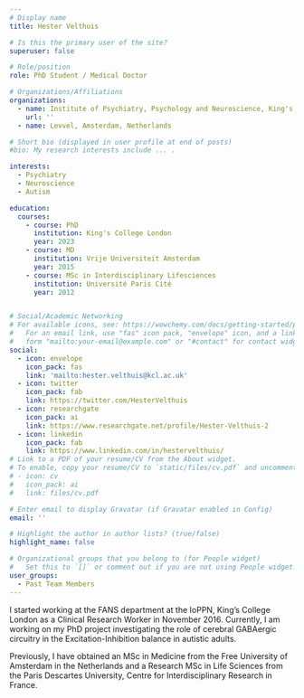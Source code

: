 ```yaml
---
# Display name
title: Hester Velthuis

# Is this the primary user of the site?
superuser: false

# Role/position
role: PhD Student / Medical Doctor

# Organizations/Affiliations
organizations:
  - name: Institute of Psychiatry, Psychology and Neuroscience, King's College London
    url: ''
  - name: Levvel, Amsterdam, Netherlands

# Short bio (displayed in user profile at end of posts)
#bio: My research interests include ... .

interests:
  - Psychiatry
  - Neuroscience
  - Autism

education:
  courses:
    - course: PhD
      institution: King's College London
      year: 2023
    - course: MD
      institution: Vrije Universiteit Amsterdam
      year: 2015
    - course: MSc in Interdisciplinary Lifesciences
      institution: Université Paris Cité
      year: 2012


# Social/Academic Networking
# For available icons, see: https://wowchemy.com/docs/getting-started/page-builder/#icons
#   For an email link, use "fas" icon pack, "envelope" icon, and a link in the
#   form "mailto:your-email@example.com" or "#contact" for contact widget.
social:
  - icon: envelope
    icon_pack: fas
    link: 'mailto:hester.velthuis@kcl.ac.uk'
  - icon: twitter
    icon_pack: fab
    link: https://twitter.com/HesterVelthuis
  - icon: researchgate
    icon_pack: ai
    link: https://www.researchgate.net/profile/Hester-Velthuis-2
  - icon: linkedin
    icon_pack: fab
    link: https://www.linkedin.com/in/hestervelthuis/
# Link to a PDF of your resume/CV from the About widget.
# To enable, copy your resume/CV to `static/files/cv.pdf` and uncomment the lines below.
# - icon: cv
#   icon_pack: ai
#   link: files/cv.pdf

# Enter email to display Gravatar (if Gravatar enabled in Config)
email: ''

# Highlight the author in author lists? (true/false)
highlight_name: false

# Organizational groups that you belong to (for People widget)
#   Set this to `[]` or comment out if you are not using People widget.
user_groups:
  - Past Team Members
---
```


I started working at the FANS department at the IoPPN, King’s College London as a Clinical Research Worker in November 2016. Currently, I am working on my PhD project investigating the role of cerebral GABAergic circuitry in the Excitation-Inhibition balance in autistic adults.  

Previously, I have obtained an MSc in Medicine from the Free University of Amsterdam in the Netherlands and a Research MSc in Life Sciences from the Paris Descartes University, Centre for Interdisciplinary Research in France.  
